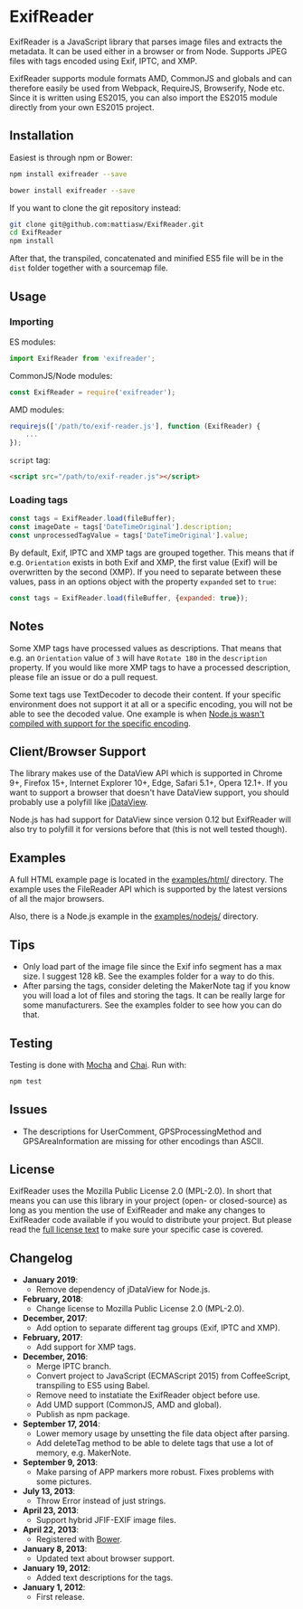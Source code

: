 ExifReader
==========

ExifReader is a JavaScript library that parses image files and extracts the
metadata. It can be used either in a browser or from Node. Supports JPEG files
with tags encoded using Exif, IPTC, and XMP.

ExifReader supports module formats AMD, CommonJS and globals and can therefore
easily be used from Webpack, RequireJS, Browserify, Node etc. Since it is
written using ES2015, you can also import the ES2015 module directly from your
own ES2015 project.

Installation
------------

Easiest is through npm or Bower:

```bash
npm install exifreader --save
```

```bash
bower install exifreader --save
```

If you want to clone the git repository instead:

```bash
git clone git@github.com:mattiasw/ExifReader.git
cd ExifReader
npm install
```

After that, the transpiled, concatenated and minified ES5 file will be in the
`dist` folder together with a sourcemap file.

Usage
-----

### Importing

ES modules:

```javascript
import ExifReader from 'exifreader';
```

CommonJS/Node modules:

```javascript
const ExifReader = require('exifreader');
```

AMD modules:

```javascript
requirejs(['/path/to/exif-reader.js'], function (ExifReader) {
    ...
});
```

`script` tag:

```html
<script src="/path/to/exif-reader.js"></script>
```

### Loading tags

```javascript
const tags = ExifReader.load(fileBuffer);
const imageDate = tags['DateTimeOriginal'].description;
const unprocessedTagValue = tags['DateTimeOriginal'].value;
```

By default, Exif, IPTC and XMP tags are grouped together. This means that if
e.g. `Orientation` exists in both Exif and XMP, the first value (Exif) will be
overwritten by the second (XMP). If you need to separate between these values,
pass in an options object with the property `expanded` set to `true`:

```javascript
const tags = ExifReader.load(fileBuffer, {expanded: true});
```

Notes
-----

Some XMP tags have processed values as descriptions. That means that e.g. an
`Orientation` value of `3` will have `Rotate 180` in the `description` property.
If you would like more XMP tags to have a processed description, please file an
issue or do a pull request.

Some text tags use TextDecoder to decode their content. If your specific
environment does not support it at all or a specific encoding, you will not be
able to see the decoded value. One example is when [Node.js wasn't compiled
with support for the specific encoding](https://nodejs.org/api/util.html#util_whatwg_supported_encodings).

Client/Browser Support
----------------------

The library makes use of the DataView API which is supported in Chrome 9+,
Firefox 15+, Internet Explorer 10+, Edge, Safari 5.1+, Opera 12.1+. If you want
to support a browser that doesn't have DataView support, you should
probably use a polyfill like
[jDataView](https://github.com/jDataView/jDataView).

Node.js has had support for DataView since version 0.12 but ExifReader will also
try to polyfill it for versions before that (this is not well tested though).

Examples
--------

A full HTML example page is located in the [examples/html/](examples/html/)
directory. The example uses the FileReader API which is supported by the latest
versions of all the major browsers.

Also, there is a Node.js example in the [examples/nodejs/](examples/nodejs/)
directory.

Tips
----

-   Only load part of the image file since the Exif info segment has a max size. I suggest 128 kB. See the examples folder for a way to do this.
-   After parsing the tags, consider deleting the MakerNote tag if you know you will load a lot of files and storing the tags. It can be really large for some manufacturers. See the examples folder to see how you can do that.

Testing
-------

Testing is done with [Mocha](https://mochajs.org/) and
[Chai](http://chaijs.com/). Run with:

```bash
npm test
```

Issues
------

-   The descriptions for UserComment, GPSProcessingMethod and GPSAreaInformation are missing for other encodings than ASCII.


License
-------

ExifReader uses the Mozilla Public License 2.0 (MPL-2.0). In short that means
you can use this library in your project (open- or closed-source) as long as you
mention the use of ExifReader and make any changes to ExifReader code available
if you would to distribute your project. But please read the
[full license text](https://mozilla.org/MPL/2.0/) to make sure your specific
case is covered.


Changelog
---------

-   **January 2019**:
    -   Remove dependency of jDataView for Node.js.
-   **February, 2018**:
    -   Change license to Mozilla Public License 2.0 (MPL-2.0).
-   **December, 2017**:
    -   Add option to separate different tag groups (Exif, IPTC and XMP).
-   **February, 2017**:
    -   Add support for XMP tags.
-   **December, 2016**:
    -   Merge IPTC branch.
    -   Convert project to JavaScript (ECMAScript 2015) from CoffeeScript, transpiling to ES5 using Babel.
    -   Remove need to instatiate the ExifReader object before use.
    -   Add UMD support (CommonJS, AMD and global).
    -   Publish as npm package.
-   **September 17, 2014**:
    -   Lower memory usage by unsetting the file data object after parsing.
    -   Add deleteTag method to be able to delete tags that use a lot of memory, e.g. MakerNote.
-   **September 9, 2013**:
    -   Make parsing of APP markers more robust. Fixes problems with some pictures.
-   **July 13, 2013**:
    -   Throw Error instead of just strings.
-   **April 23, 2013**:
    -   Support hybrid JFIF-EXIF image files.
-   **April 22, 2013**:
    -   Registered with [Bower](https://bower.io/).
-   **January 8, 2013**:
    -   Updated text about browser support.
-   **January 19, 2012**:
    -   Added text descriptions for the tags.
-   **January 1, 2012**:
    -   First release.
